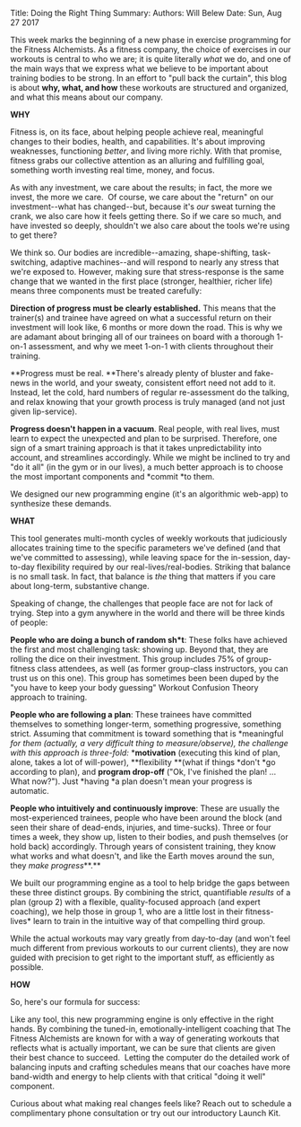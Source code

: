 Title:   Doing the Right Thing
Summary: 
Authors: Will Belew
Date:    Sun, Aug 27 2017
        

This week marks the beginning of a new phase in exercise programming for the Fitness Alchemists. As a fitness company, the choice of exercises in our workouts is central to who we are; it is quite literally *what* we do, and one of the main ways that we express what we believe to be important about training bodies to be strong. In an effort to "pull back the curtain", this blog is about **why, what, and how** these workouts are structured and organized, and what this means about our company. 

**WHY**

Fitness is, on its face, about helping people achieve real, meaningful changes to their bodies, health, and capabilities. It's about improving weaknesses, functioning *better*, and living more richly. With that promise, fitness grabs our collective attention as an alluring and fulfilling goal, something worth investing real time, money, and focus.

As with any investment, we care about the results; in fact, the more we invest, the more we care.  Of course, we care about the "return" on our investment--what has changed--but, because it's *our* sweat turning the crank, we also care how it feels getting there. So if we care so much, and have invested so deeply, shouldn't we also care about the tools we're using to get there?

We think so. Our bodies are incredible--amazing, shape-shifting, task-switching, adaptive machines--and will respond to nearly any stress that we're exposed to. However, making sure that stress-response is the same change that we wanted in the first place (stronger, healthier, richer life) means three components must be treated carefully:

**Direction of progress must be clearly established.** This means that the trainer(s) and trainee have agreed on what a successful return on their investment will look like, 6 months or more down the road. This is why we are adamant about bringing all of our trainees on board with a thorough 1-on-1 assessment, and why we meet 1-on-1 with clients throughout their training.

**Progress must be real. **There's already plenty of bluster and fake-news in the world, and your sweaty, consistent effort need not add to it. Instead, let the cold, hard numbers of regular re-assessment do the talking, and relax knowing that your growth process is truly managed (and not just given lip-service).

**Progress doesn't happen in a vacuum**. Real people, with real lives, must learn to expect the unexpected and plan to be surprised. Therefore, one sign of a smart training approach is that it takes unpredictability into account, and streamlines accordingly. While we might be inclined to try and "do it all" (in the gym or in our lives), a much better approach is to choose the most important components and *commit *to them.

We designed our new programming engine (it's an algorithmic web-app) to synthesize these demands. 

**WHAT**

This tool generates multi-month cycles of weekly workouts that judiciously allocates training time to the specific parameters we've defined (and that we've committed to assessing), while leaving space for the in-session, day-to-day flexibility required by our real-lives/real-bodies. Striking that balance is no small task. In fact, that balance is *the* thing that matters if you care about long-term, substantive change.

Speaking of change, the challenges that people face are not for lack of trying. Step into a gym anywhere in the world and there will be three kinds of people:

**People who are doing a bunch of random sh*t**: These folks have achieved the first and most challenging task: showing up. Beyond that, they are rolling the dice on their investment. This group includes 75% of group-fitness class attendees, as well (as former group-class instructors, you can trust us on this one). This group has sometimes been been duped by the "you have to keep your body guessing" Workout Confusion Theory approach to training.

**People who are following a plan**: These trainees have committed themselves to something longer-term, something progressive, something strict. Assuming that commitment is toward something that is *meaningful *for them (actually, a very difficult thing to measure/observe), the challenge with this approach is three-fold:* ***motivation** (executing this kind of plan, alone, takes a lot of will-power), **flexibility **(what if things *don't *go according to plan), and **program drop-off** ("Ok, I've finished the plan! ... What now?"). Just *having *a plan doesn't mean your progress is automatic.

**People who intuitively and continuously improve**: These are usually the most-experienced trainees, people who have been around the block (and seen their share of dead-ends, injuries, and time-sucks). Three or four times a week, they show up, listen to their bodies, and push themselves (or hold back) accordingly. Through years of consistent training, they know what works and what doesn't, and like the Earth moves around the sun, they *make progress***.**

We built our programming engine as a tool to help bridge the gaps between these three distinct groups. By combining the strict, quantifiable *results* of a plan (group 2) with a flexible, quality-focused approach (and expert coaching), we help those in group 1, who are a little lost in their fitness-lives* learn to train in the intuitive way of that compelling third group. 

While the actual workouts may vary greatly from day-to-day (and won't feel much different from previous workouts to our current clients), they are now guided with precision to get right to the important stuff, as efficiently as possible.

**HOW**

So, here's our formula for success:

Like any tool, this new programming engine is only effective in the right hands. By combining the tuned-in, emotionally-intelligent coaching that The Fitness Alchemists are known for with a way of generating workouts that reflects what is actually important, we can be sure that clients are given their best chance to succeed.  Letting the computer do the detailed work of balancing inputs and crafting schedules means that our coaches have more band-width and energy to help clients with that critical "doing it well" component. 

Curious about what making real changes feels like? Reach out to schedule a complimentary phone consultation or try out our introductory Launch Kit. 

